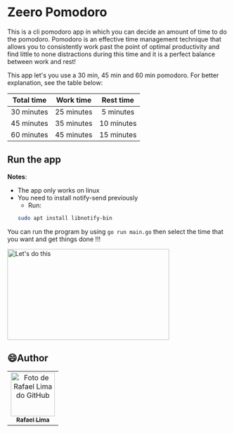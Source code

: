 # Zeero Pomodoro

This is a cli pomodoro app in which you can decide an amount of time to do the pomodoro. Pomodoro is an effective time management technique that allows you to consistently work past the point of optimal productivity and find little to none distractions during this time and it is a perfect balance between work and rest!

This app let's you use a 30 min, 45 min and 60 min pomodoro. For better explanation, see the table below:

| Total time | Work time  | Rest time  |
| :--------: | :--------: | :--------: |
| 30 minutes | 25 minutes | 5 minutes  |
| 45 minutes | 35 minutes | 10 minutes |
| 60 minutes | 45 minutes | 15 minutes |

## Run the app

**Notes**:

- The app only works on linux
- You need to install notify-send previously
  - Run:
  ```sh
  sudo apt install libnotify-bin
  ```

You can run the program by using `go run main.go` then select the time that you want and get things done !!!

<img width=368 height=207 src="https://i.pinimg.com/736x/8c/66/9d/8c669de5b987a470e32fd5af75db218a.jpg" alt="Let's do this" />

## 😄Author

<table>
  <tr>
    <td align="center">
      <a href="https://www.linkedin.com/in/rafael99ldm/">
        <img src="https://github.com/RafaZeero.png" width="100px;" alt="Foto de Rafael Lima do GitHub"/><br>
        <sub>
          <b>Rafael Lima</b>
        </sub>
      </a>
    </td>
  </tr>
</table>
